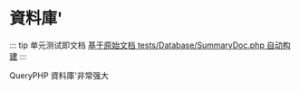 # 資料庫'

::: tip 单元测试即文档
[基于原始文档 tests/Database/SummaryDoc.php 自动构建](https://github.com/hunzhiwange/framework/blob/master/tests/Database/SummaryDoc.php)
:::
    
QueryPHP 資料庫'非常强大